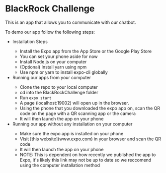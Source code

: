 # BlackRock Challenge

This is an app that allows you to communicate with our chatbot.

To demo our app follow the following steps:

<ul>
 <li>Installation Steps</li>
 <ul>
    <li>Install the Expo app from the App Store or the Google Play Store</li>
    <li>You can set your phone aside for now</li>
    <li>Install Node.js on your computer</li>
    <li>(Optional) Install yarn using npm</li>
    <li>Use npm or yarn to install expo-cli globally</li>
 </ul>
 <li>Running our apps from your computer</li>
 <ul>
    <li>Clone the repo to your local computer</li>
    <li>cd into the BlackRockChallenge folder</li>
    <li>Run <code>expo start</code></li>
    <li>A page (localhost:19002) will open up in the browser.</li>
    <li>Using the phone that you downloaded the expo app on, scan the QR code on the page with a QR scanning app or the camera</li>
    <li>It will then launch the app on your phone</li>
 </ul>
 <li>Running our app without any installation on your computer</li>
 <ul>
    <li>Make sure the expo app is installed on your phone</li>
    <li>Visit [this website](www.expo.com) in your browser and scan the QR code</li>
    <li>It will then launch the app on your phone</li>
    <li>NOTE: This is dependent on how recently we published the app to Expo, it's likely this link may not be up to date so we reccomend using the computer installation method</li>
 </ul>
</ul>
